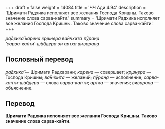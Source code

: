 +++
draft = false
weight = 14084
title = 'ЧЧ Ади 4.94'
description = 'Шримати Радхика исполняет все желания Господа Кришны. Таково значение слова сарва-ка̄нти.'
summary = 'Шримати Радхика исполняет все желания Господа Кришны. Таково значение слова сарва-ка̄нти.'
+++

_ра̄дхика̄ карена кр̣шн̣ера ва̄н̃чхита пӯран̣а  
‘сарва-ка̄нти’-ш́абдера эи артха виваран̣а_

## Пословный перевод

_ра̄дхика̄_ — Шримати Радхарани; _карена_ — совершает; _кр̣шн̣ера_ — Господа Кришны; _ва̄н̃чхита_ — желаний; _пӯран̣а_ — исполнение; _сарва_\-_ка̄нти_\-_ш́абдера_ — слова _сарва-ка̄нти_; _артха_ — значения; _виваран̣а_ — объяснение.

## Перевод

**Шримати Радхика исполняет все желания Господа Кришны. Таково значение слова сарва-ка̄нти.**
